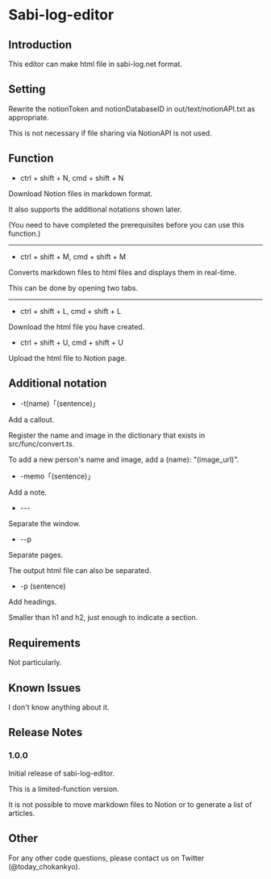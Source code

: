 # Sabi-log-editor

## Introduction

This editor can make html file in sabi-log.net format.

## Setting

Rewrite the notionToken and notionDatabaseID in out/text/notionAPI.txt as appropriate.

This is not necessary if file sharing via NotionAPI is not used.

## Function
- ctrl + shift + N, cmd + shift + N

Download Notion files in markdown format.

It also supports the additional notations shown later.

(You need to have completed the prerequisites before you can use this function.)

---

- ctrl + shift + M, cmd + shift + M

Converts markdown files to html files and displays them in real-time.

This can be done by opening two tabs.

---

- ctrl + shift + L, cmd + shift + L

Download the html file you have created.

- ctrl + shift + U, cmd + shift + U

Upload the html file to Notion page.

## Additional notation

- -t(name)「(sentence)」

Add a callout.

Register the name and image in the dictionary that exists in src/func/convert.ts.

To add a new person's name and image, add a (name): "(image_url)".

- -memo「(sentence)」

Add a note.

- \-\-\-

Separate the window.

- \-\-p

Separate pages.

The output html file can also be separated.

- \-p (sentence)

Add headings.

Smaller than h1 and h2, just enough to indicate a section.

## Requirements

Not particularly.

## Known Issues

I don't know anything about it.

## Release Notes

### 1.0.0

Initial release of sabi-log-editor.

This is a limited-function version.

It is not possible to move markdown files to Notion or to generate a list of articles.

## Other

For any other code questions, please contact us on Twitter (@today_chokankyo).